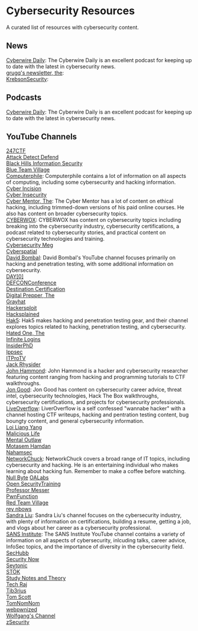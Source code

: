 # Cybersecurity Resources  

A curated list of resources with cybersecurity content.  

## News  
[Cyberwire Daily](https://open.spotify.com/show/0CnYnxrAcfRjh0YSQINAwe): The Cyberwire Daily is an excellent podcast for keeping up to date with the latest in cybersecurity news.  
[grugq's newsletter, the](https://buttondown.email/grugq):  
[KrebsonSecurity](https://krebsonsecurity.com/):  

## Podcasts  
[Cyberwire Daily](https://open.spotify.com/show/0CnYnxrAcfRjh0YSQINAwe): The Cyberwire Daily is an excellent podcast for keeping up to date with the latest in cybersecurity news.  

## YouTube Channels  

[247CTF](https://www.youtube.com/channel/UCtGLeKomT06x3xZ2SZp2l9Q)  
[Attack Detect Defend](https://www.youtube.com/channel/UCywP24ly6h6NTusX88TQKTQ)  
[Black Hills Information Security](https://www.youtube.com/channel/UCJ2U9Dq9NckqHMbcUupgF0A)  
[Blue Team Village](https://www.youtube.com/channel/UCk4dddMFiso_hgt0ViSPNpQ)  
[Computerphile](https://www.youtube.com/channel/UC9-y-6csu5WGm29I7JiwpnA): Computerphile contains a lot of information on all aspects of computing, including some cybersecurity and hacking information.  
[Cyber Incision](https://www.youtube.com/channel/UCeJRBYVsg9jvNbYOh0Tiutg)  
[Cyber Insecurity](https://www.youtube.com/channel/UCL4JGzitDkX5TOwzs9A02Kg)  
[Cyber Mentor, The](https://www.youtube.com/channel/UC0ArlFuFYMpEewyRBzdLHiw): The Cyber Mentor has a lot of content on ethical hacking, including trimmed-down versions of his paid online courses. He also has content on broader cybersecurity topics.  
[CYBERWOX](https://www.youtube.com/channel/UCY-UlEymdA23eo09U9a0FLA): CYBERWOX has content on cybersecurity topics including breaking into the cybersecurity industry, cybersecurity certifications, a podcast related to cybersecurity stories, and practical content on cybersecurity technologies and training.  
[Cybersecurity Meg](https://www.youtube.com/channel/UCQiE6iIQr9bNSFaYcFgFYGw)  
[Cyberspatial](https://www.youtube.com/channel/UC9EX_PSbngZP8pkPWSUpPzw)  
[David Bombal](https://www.youtube.com/channel/UCP7WmQ_U4GB3K51Od9QvM0w): David Bombal's YouTube channel focuses primarily on hacking and penetration testing, with some additional information on cybersecurity.<br />
[DAY\[0\]](https://www.youtube.com/channel/UCXFC76FDHZRVes6_lZqwLBA)  
[DEFCONConference](https://www.youtube.com/channel/UC6Om9kAkl32dWlDSNlDS9Iw)  
[Destination Certification](https://www.youtube.com/channel/UCXk6whiDrWq42y9Tdv1MEhg)  
[Digital Prepper, The](https://www.youtube.com/channel/UCFpToiXK6Z72YU7JFBzC-nQ)  
[Grayhat](https://www.youtube.com/channel/UClr7sTa2E8tTASKKsPhX1CA)  
[Hackersploit](https://www.youtube.com/channel/UC0ZTPkdxlAKf-V33tqXwi3Q)  
[Hacksplained](https://www.youtube.com/channel/UCyv6ItVqQPnlFFi2zLxlzXA)  
[Hak5](https://www.youtube.com/channel/UC3s0BtrBJpwNDaflRSoiieQ): Hak5 makes hacking and penetration testing gear, and their channel explores topics related to hacking, penetration testing, and cybersecurity.  
[Hated One, The](https://www.youtube.com/channel/UCjr2bPAyPV7t35MvcgT3W8Q)  
[Infinite Logins](https://www.youtube.com/channel/UC_nKukFaGysjMzqMVHEIgxQ)  
[InsiderPhD](https://www.youtube.com/channel/UCPiN9NPjIer8Do9gUFxKv7A)  
[Ippsec](https://www.youtube.com/channel/UCa6eh7gCkpPo5XXUDfygQQA)  
[ITProTV](https://www.youtube.com/channel/UC-8Ba047kFinfgp3sO53qcA)  
[Jack Rhysider](https://www.youtube.com/channel/UCMIqrmh2lMdzhlCPK5ahsAg)  
[John Hammond](https://www.youtube.com/channel/UCVeW9qkBjo3zosnqUbG7CFw): John Hammond is a hacker and cybersecurity researcher featuring content ranging from hacking and programming tutorials to CTF walkthroughs.  
[Jon Good](https://www.youtube.com/channel/UCbbBt23LHt4WhjiWh67NJ3w): Jon Good has content on cybersecurity career advice, threat intel, cybersecurity technologies, Hack The Box walkthroughs, cybersecurity certifications, and projects for cybersecurity professionals.  
[LiveOverflow](https://www.youtube.com/channel/UClcE-kVhqyiHCcjYwcpfj9w): LiverOverflow is a self confessed "wannabe hacker" with a channel hosting CTF writeups, hacking and pentration testing content, bug boungty content, and general cybersecurity information.  
[Loi Liang Yang](https://www.youtube.com/channel/UC1szFCBUWXY3ESff8dJjjzw)  
[Malicious Life](https://www.youtube.com/channel/UCa29xbS4EsCqHDDkQL7jKBA)  
[Mental Outlaw](https://www.youtube.com/channel/UC7YOGHUfC1Tb6E4pudI9STA)  
[Motasem Hamdan](https://www.youtube.com/channel/UCNSdU_1ehXtGclimTVckHmQ)  
[Nahamsec](https://www.youtube.com/channel/UCCZDt7MuC3Hzs6IH4xODLBw)  
[NetworkChuck](https://www.youtube.com/channel/UCgTNupxATBfWmfehv21ym-g): NetworkChuck covers a broad range of IT topics, including cybersecurity and hacking. He is an entertaining individual who makes learning about hacking fun. Remember to make a coffee before watching.    
[Null Byte](https://www.youtube.com/channel/UCgTNupxATBfWmfehv21ym-g)
[OALabs](https://www.youtube.com/channel/UC--DwaiMV-jtO-6EvmKOnqg)  
[Open SecurityTraining](https://www.youtube.com/channel/UCthV50MozQIfawL9a_g5rdg)  
[Professor Messer](https://www.youtube.com/channel/UCkefXKtInZ9PLsoGRtml2FQ)  
[PwnFunction](https://www.youtube.com/channel/UCW6MNdOsqv2E9AjQkv9we7A)  
[Red Team Village](https://www.youtube.com/channel/UC8nq3PX9coMiqgKH6fw-VCQ)  
[rey nbows](https://www.youtube.com/channel/UCjK6fF5NCErndCLcBBm1mOA)  
[Sandra Liu](https://www.youtube.com/channel/UC5qEPWtHLFRIjhW_3xd5g2A): Sandra Liu's channel focuses on the cybersecurity industry, with plenty of information on certifications, building a resume, getting a job, and vlogs about her career as a cybersecurity professional.  
[SANS Institute](https://www.youtube.com/channel/UC2uPNhGken-ogEpJDi4ly6w): The SANS Institute YouTube channel contains a variety of information on all aspects of cybersecurity, inlcuding talks, career advice, InfoSec topics, and the importance of diversity in the cybersecurity field.  
[SecHubb](https://www.youtube.com/channel/UC3GAQgCfYbqbfKuZm9JZPCw)  
[Security Now](https://www.youtube.com/channel/UCNbqa_9xihC8yaV2o6dlsUg)  
[Seytonic](https://www.youtube.com/channel/UCW6xlqxSY3gGur4PkGPEUeA)  
[STÖK](https://www.youtube.com/channel/UCQN2DsjnYH60SFBIA6IkNwg)  
[Study Notes and Theory](https://www.youtube.com/channel/UC-nyf1fw_nq8eHP8md1g-TA)  
[Tech Raj](https://www.youtube.com/channel/UCY7t-zBYtdj6ZgiRpi3WIYg)  
[Tib3rius](https://www.youtube.com/channel/UCs6dtu4e0JL-N4hVszsFpBw)  
[Tom Scott](https://www.youtube.com/channel/UCBa659QWEk1AI4Tg--mrJ2A)  
[TomNomNom](https://www.youtube.com/channel/UCyBZ1F8ZCJVKSIJPrLINFyA)  
[webpwnized](https://www.youtube.com/channel/UCPeJcqbi8v46Adk59plaaXg)  
[Wolfgang's Channel](https://www.youtube.com/channel/UCsnGwSIHyoYN0kiINAGUKxg)  
[zSecurity](https://www.youtube.com/channel/UCVPjtOVcnKaSRI8IO3KSetA)  
